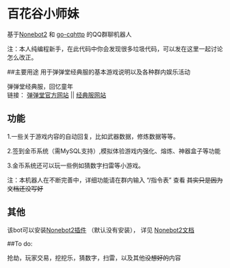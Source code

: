 # 百花谷小师妹
基于[Nonebot2](https://github.com/nonebot/nonebot2) 和 [go-cqhttp](https://github.com/Mrs4s/go-cqhttp) 的QQ群聊机器人

注：本人纯编程新手，在此代码中你会发现很多垃圾代码，可以发在这里一起讨论怎么改正。



##主要用途
用于弹弹堂经典服的基本游戏说明以及各种群内娱乐活动

弹弹堂经典服，回忆童年  
链接： [弹弹堂官方网站](https://ddt.wan.com) ||
[经典服网站](http://www.wan.com/index/gameNoLogin.html?url=%2Fgame%2Fplay%2Fid%2F4048.html)




## 功能

1.一些关于游戏内容的自动回复，比如武器数据，修炼数据等等。

2.签到金币系统（需MySQL支持）,模拟体验游戏内强化、熔炼、神器盒子等功能

3.金币系统还可以玩一些例如猜数字扫雷等小游戏。


注：本机器人在不断完善中，详细功能请在群内输入 “/指令表” 查看 ~~其实只是因为文档还没写好~~



## 其他
该bot可以安装[Nonebot2插件](https://nb2.baka.icu/store) （默认没有安装），
详见 [Nonebot2文档](https://v2.nonebot.dev/)



##To do:

抢劫，玩家交易，挖挖乐，猜数字，扫雷，以及其他~~没想好的~~内容